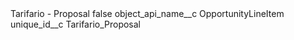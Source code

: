 <?xml version="1.0" encoding="UTF-8"?>
<CustomMetadata xmlns="http://soap.sforce.com/2006/04/metadata" xmlns:xsi="http://www.w3.org/2001/XMLSchema-instance" xmlns:xsd="http://www.w3.org/2001/XMLSchema">
    <label>Tarifario - Proposal</label>
    <protected>false</protected>
    <values>
        <field>object_api_name__c</field>
        <value xsi:type="xsd:string">OpportunityLineItem</value>
    </values>
    <values>
        <field>unique_id__c</field>
        <value xsi:type="xsd:string">Tarifario_Proposal</value>
    </values>
</CustomMetadata>
